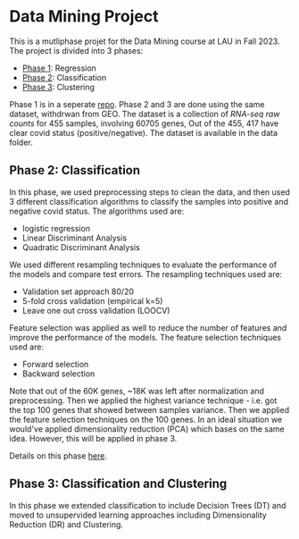 # Data Mining Project

This is a mutliphase projet for the Data Mining course at LAU in Fall 2023. The project is divided into 3 phases:

- [Phase 1](https://github.com/raysas/CO2-emissions-prediction): Regression
- [Phase 2](https://github.com/raysas/data-mining-gene-expression/phase-2): Classification
- [Phase 3](https://github.com/raysas/data-mining-gene-expression/phase-3): Clustering

Phase 1 is in a seperate [repo](https://github.com/raysas/CO2-emissions-prediction). Phase 2 and 3 are done using the same dataset, withdrwan from GEO. The dataset is a collection of _RNA-seq raw counts_ for 455 samples, involving 60705 genes, Out of the 455, 417 have  clear covid status (positive/negative). The dataset is available in the data folder. 

## Phase 2: Classification

In this phase, we used preprocessing steps to clean the data, and then used 3 different classification algorithms to classify the samples into positive and negative covid status. The algorithms used are:
- logistic regression
- Linear Discriminant Analysis
- Quadratic Discriminant Analysis

We used different resampling techniques to evaluate the performance of the models and compare test errors. The resampling techniques used are:
- Validation set approach 80/20
- 5-fold cross validation (empirical k=5)
- Leave one out cross validation (LOOCV)

Feature selection was applied as well to reduce the number of features and improve the performance of the models. The feature selection techniques used are:
- Forward selection
- Backward selection

Note that out of the 60K genes, ~18K was left after normalization and preprocessing. Then we applied the highest variance technique - i.e. got the top 100 genes that showed between samples variance. Then we applied the feature selection techniques on the 100 genes. In an ideal situation we would've applied dimensionality reduction (PCA) which bases on the same idea. However, this will be applied in phase 3.

Details on this phase [here](https://github.com/raysas/data-mining-gene-expression/phase-2).

## Phase 3: Classification and Clustering

In this phase we extended classification to include Decision Trees (DT) and moved to unsupervided learning approaches including Dimensionality Reduction (DR) and Clustering.
